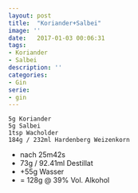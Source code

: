 ```yaml
---
layout: post
title:  "Koriander+Salbei"
image: ''
date:   2017-01-03 00:06:31
tags:
- Koriander
- Salbei
description: ''
categories:
- Gin
serie: 
- gin
---
```



```
5g Koriander
5g Salbei
1tsp Wacholder
184g / 232ml Hardenberg Weizenkorn
```

* nach 25m42s 
* 73g / 92.41ml Destillat
* +55g Wasser
* = 128g @ 39% Vol. Alkohol
